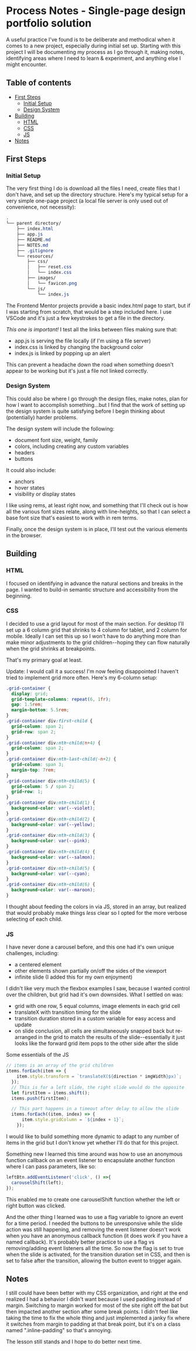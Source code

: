 # Process Notes - Single-page design portfolio solution

A useful practice I've found is to be deliberate and methodical when it comes to a new project, especially during initial set up. Starting with this project I will be documenting my process as I go through it, making notes, identifying areas where I need to learn & experiment, and anything else I might encounter.

## Table of contents

- [First Steps](#first-steps)
  - [Initial Setup](#initial-setup)
  - [Design System](#design-system)
- [Building](#building)
  - [HTML](#html)
  - [CSS](#css)
  - [JS](#js)
- [Notes](#notes)

## First Steps

### Initial Setup

The very first thing I do is download all the files I need, create files that I don't have, and set up the directory structure. Here's my typical setup for a very simple one-page project (a local file server is only used out of convenience, not necessity):

```css
.
└── parent directory/
    ├── index.html
    ├── app.js
    ├── README.md
    ├── NOTES.md
    ├── .gitignore
    └── resources/
        ├── css/
        │   ├── reset.css
        │   └── index.css
        ├── images/
        │   └── favicon.png
        └── js/
            └── index.js

```

The Frontend Mentor projects provide a basic index.html page to start, but if I was starting from scratch, that would be a step included here. I use VSCode and it's just a few keystrokes to get a file in the directory.

*This one is important!* I test all the links between files making sure that:
- app.js is serving the file locally (if I'm using a file server)
- index.css is linked by changing the background color
- index.js is linked by popping up an alert

This can prevent a headache down the road when something doesn't appear to be working but it's just a file not linked correctly.

### Design System

This could also be where I go through the design files, make notes, plan for how I want to accomplish something...but I find that the work of setting up the design system is quite satisfying before I begin thinking about (potentially) harder problems.

The design system will include the following:
- document font size, weight, family
- colors, including creating any custom variables
- headers
- buttons

It could also include:
- anchors
- hover states
- visibility or display states

I like using rems, at least right now, and something that I'll check out is how all the various font sizes relate, along with line-heights, so that I can select a base font size that's easiest to work with in rem terms.

Finally, once the design system is in place, I'll test out the various elements in the browser.

## Building

### HTML

I focused on identifying in advance the natural sections and breaks in the page. I wanted to build-in semantic structure and accessibility from the beginning.

### CSS

I decided to use a grid layout for most of the main section. For desktop I'll set up a 6 column grid that shrinks to 4 column for tablet, and 2 column for mobile. Ideally I can set this up so I won't have to do anything more than make minor adjustments to the grid children--hoping they can flow naturally when the grid shrinks at breakpoints.

That's my primary goal at least.

Update: I would call it a success! I'm now feeling disappointed I haven't tried to implement grid more often. Here's my 6-column setup:

```css
.grid-container {
  display: grid;
  grid-template-columns: repeat(6, 1fr);
  gap: 1.5rem;
  margin-bottom: 5.5rem;
}
.grid-container div:first-child {
  grid-column: span 2;
  grid-row: span 2;
}
.grid-container div:nth-child(n+4) {
  grid-column: span 2;
}
.grid-container div:nth-last-child(-n+2) {
  grid-column: span 3;
  margin-top: 7rem;
}
.grid-container div:nth-child(5) {
  grid-column: 5 / span 2;
  grid-row: 1;
}
.grid-container div:nth-child(1) {
  background-color: var(--violet);
}
.grid-container div:nth-child(2) {
  background-color: var(--yellow);
}
.grid-container div:nth-child(3) {
  background-color: var(--pink);
}
.grid-container div:nth-child(4) {
  background-color: var(--salmon);
}
.grid-container div:nth-child(5) {
  background-color: var(--cyan);
}
.grid-container div:nth-child(6) {
  background-color: var(--maroon);
}
```

I thought about feeding the colors in via JS, stored in an array, but realized that would probably make things *less* clear so I opted for the more verbose selecting of each child.

### JS

I have never done a carousel before, and this one had it's own unique challenges, including:
- a centered element
- other elements shown partially on/off the sides of the viewport
- infinite slide (I added this for my own enjoyment)

I didn't like very much the flexbox examples I saw, because I wanted control over the children, but grid had it's own downsides. What I settled on was:
- grid with one row, 5 equal columns, image elements in each grid cell
- translateX with transition timing for the slide
- transition duration stored in a custom variable for easy access and update
- on slide conclusion, all cells are simultaneously snapped back but re-arranged in the grid to match the results of the slide--essentially it just looks like the forward grid item pops to the other side after the slide

Some essentials of the JS
```js
// items is an array of the grid children
items.forEach(item => {
    item.style.transform = `translateX(${direction * imgWidth}px)`;
  });
  // This is for a left slide, the right slide would do the opposite
  let firstItem = items.shift();
  items.push(firstItem);

  // This part happens in a timeout after delay to allow the slide
  items.forEach((item, index) => {
      item.style.gridColumn = `${index + 1}`;
    });
```

I would like to build something more dynamic to adapt to any number of items in the grid but I don't know yet whether I'll do that for this project.

Something new I learned this time around was how to use an anonymous function callback on an event listener to encapsulate another function where I can pass parameters, like so:

```js
leftBtn.addEventListener('click', () =>{
  carouselShift(left);
});
```

This enabled me to create one carouselShift function whether the left or right button was clicked. 

And the other thing I learned was to use a flag variable to ignore an event for a time period. I needed the buttons to be unresponsive while the slide action was still happening, and removing the event listener doesn't work when you have an anonymous callback function (it does work if you have a named callback). It's probably better practice to use a flag vs removing/adding event listeners all the time. So now the flag is set to true when the slide is activated, for the transition duration set in CSS, and then is set to false after the transition, allowing the button event to trigger again.

## Notes
I still could have been better with my CSS organization, and right at the end realized I had a behavior I didn't want because I used padding instead of margin. Switching to margin worked for most of the site right off the bat but then impacted another section after some break points. I didn't feel like taking the time to fix the whole thing and just implemented a janky fix where it switches from margin to padding at that break point, but it's on a class named ".inline-padding" so that's annoying.

The lesson still stands and I hope to do better next time.